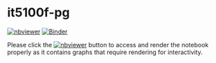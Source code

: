 # it5100f-pg

[![nbviewer](https://raw.githubusercontent.com/jupyter/design/master/logos/Badges/nbviewer_badge.svg)](https://nbviewer.org/github/AntheaJFW/it5100f-pg/blob/main/IT5100F_project_assnmt.ipynb)
[![Binder](https://mybinder.org/badge_logo.svg)](https://mybinder.org/v2/gh/AntheaJFW/it5100f-pg/HEAD)

Please click the [![nbviewer](https://raw.githubusercontent.com/jupyter/design/master/logos/Badges/nbviewer_badge.svg)](https://nbviewer.org/github/AntheaJFW/it5100f-pg/blob/main/IT5100F_project_assnmt.ipynb) button to access and render the notebook properly as it contains graphs that require rendering for interactivity.
